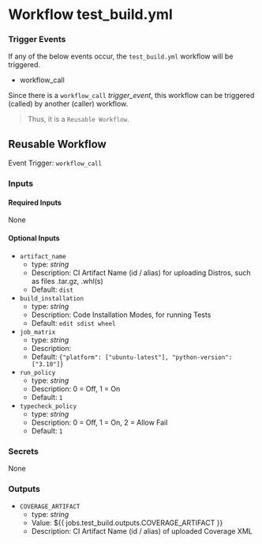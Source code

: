 # Workflow test_build.yml

### Trigger Events

If any of the below events occur, the `test_build.yml` workflow will be triggered.

- workflow_call

Since there is a `workflow_call` _trigger_event_, this workflow can be triggered (called) by another (caller) workflow.
> Thus, it is a `Reusable Workflow`.


## Reusable Workflow

Event Trigger: `workflow_call`

### Inputs

#### Required Inputs

None

#### Optional Inputs

- `artifact_name`
    - type: _string_
    - Description: CI Artifact Name (id / alias) for uploading Distros, such as files .tar.gz, .whl(s)
    - Default: `dist`
- `build_installation`
    - type: _string_
    - Description: Code Installation Modes, for running Tests
    - Default: `edit sdist wheel`
- `job_matrix`
    - type: _string_
    - Description: 
    - Default: `{"platform": ["ubuntu-latest"], "python-version": ["3.10"]}`
- `run_policy`
    - type: _string_
    - Description: 0 = Off, 1 = On
    - Default: `1`
- `typecheck_policy`
    - type: _string_
    - Description: 0 = Off, 1 = On, 2 = Allow Fail
    - Default: `1`

### Secrets

None

### Outputs

- `COVERAGE_ARTIFACT`
    - type: _string_
    - Value: ${{ jobs.test_build.outputs.COVERAGE_ARTIFACT }}
    - Description: CI Artifact Name (id / alias) of uploaded Coverage XML

